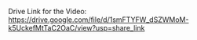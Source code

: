 Drive Link for the Video: https://drive.google.com/file/d/1smFTYFW_dSZWMoM-k5UckefMtTaC2OaC/view?usp=share_link
